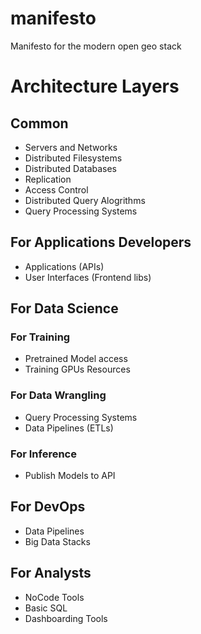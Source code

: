 # manifesto
Manifesto for the modern open geo stack

# Architecture Layers

## Common

- Servers and Networks
- Distributed Filesystems
- Distributed Databases
- Replication
- Access Control
- Distributed Query Alogrithms
- Query Processing Systems


## For Applications Developers

- Applications (APIs)
- User Interfaces (Frontend libs)

## For Data Science

### For Training

- Pretrained Model access
- Training GPUs Resources

### For Data Wrangling

- Query Processing Systems
- Data Pipelines (ETLs)

### For Inference

- Publish Models to API


## For DevOps

- Data Pipelines
- Big Data Stacks

## For Analysts

- NoCode Tools
- Basic SQL
- Dashboarding Tools


